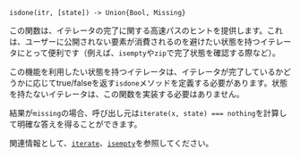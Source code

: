 ```
isdone(itr, [state]) -> Union{Bool, Missing}
```

この関数は、イテレータの完了に関する高速パスのヒントを提供します。これは、ユーザーに公開されない要素が消費されるのを避けたい状態を持つイテレータにとって便利です（例えば、`isempty`や`zip`で完了状態を確認する際など）。

この機能を利用したい状態を持つイテレータは、イテレータが完了しているかどうかに応じてtrue/falseを返す`isdone`メソッドを定義する必要があります。状態を持たないイテレータは、この関数を実装する必要はありません。

結果が`missing`の場合、呼び出し元は`iterate(x, state) === nothing`を計算して明確な答えを得ることができます。

関連情報として、[`iterate`](@ref)、[`isempty`](@ref)を参照してください。
